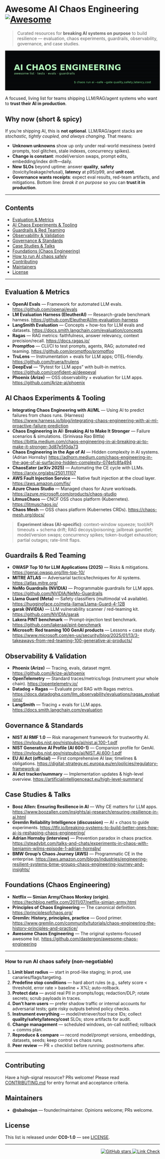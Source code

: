 # Awesome AI Chaos Engineering [![Awesome](https://awesome.re/badge.svg)](https://awesome.re)

> Curated resources for **breaking AI systems on purpose** to build resilience — evaluation, chaos experiments, guardrails, observability, governance, and case studies.

![AI Chaos Engineering](./media/banner_terminal.png)

A focused, living list for teams shipping LLM/RAG/agent systems who want to **trust their AI in production**.

## Why now (short & spicy)
If you’re shipping AI, this is **not optional**. LLM/RAG/agent stacks are *stochastic, tightly coupled, and always changing*. That means:
- **Unknown unknowns** show up only under real-world messiness (weird prompts, tool glitches, stale indexes, concurrency spikes).
- **Change is constant**: model/version swaps, prompt edits, embedding/index drift—daily.
- **New SLOs** beyond uptime: answer **quality**, **safety** (toxicity/leakage/refusal), **latency** at p95/p99, and **unit cost**.
- **Governance wants receipts**: expect eval results, red-team artifacts, and mitigations.
Bottom line: *break it on purpose* so you can **trust it in production**.

---

## Contents
- [Evaluation & Metrics](#evaluation--metrics)
- [AI Chaos Experiments & Tooling](#ai-chaos-experiments--tooling)
- [Guardrails & Red Teaming](#guardrails--red-teaming)
- [Observability & Validation](#observability--validation)
- [Governance & Standards](#governance--standards)
- [Case Studies & Talks](#case-studies--talks)
- [Foundations (Chaos Engineering)](#foundations-chaos-engineering)
- [How to run AI chaos safely](#how-to-run-ai-chaos-safely-non-negotiable)
- [Contributing](#contributing)
- [Maintainers](#maintainers)
- [License](#license)

---

## Evaluation & Metrics
- **OpenAI Evals** — Framework for automated LLM evals. <https://github.com/openai/evals>
- **LM Evaluation Harness (EleutherAI)** — Research-grade benchmark harness. <https://github.com/EleutherAI/lm-evaluation-harness>
- **LangSmith Evaluation** — Concepts + how-tos for LLM evals and datasets. <https://docs.smith.langchain.com/evaluation/concepts>
- **Ragas** — RAG metrics: faithfulness, answer relevancy, context precision/recall. <https://docs.ragas.io/>
- **Promptfoo** — CLI/CI to test prompts, agents, RAG; automated red teaming. <https://github.com/promptfoo/promptfoo>
- **TruLens** — Instrumentation + evals for LLM apps; OTEL-friendly. <https://github.com/truera/trulens>
- **DeepEval** — “Pytest for LLM apps” with built-in metrics. <https://github.com/confident-ai/deepeval>
- **Phoenix (Arize)** — OSS observability + evaluation for LLM apps. <https://github.com/Arize-ai/phoenix>

## AI Chaos Experiments & Tooling
- **Integrating Chaos Engineering with AI/ML** — Using AI to predict failures from chaos runs. (Harness) <https://www.harness.io/blog/integrating-chaos-engineering-with-ai-ml-proactive-failure-prediction>
- **Chaos Engineering in AI: Breaking AI to Make It Stronger** — Failure scenarios & simulations. (Srinivasa Rao Bittla) <https://bittla.medium.com/chaos-engineering-in-ai-breaking-ai-to-make-it-stronger-3d87e5f0da73>
- **Chaos Engineering in the Age of AI** — Hidden complexity in AI systems. (Adrian Hornsby) <https://adhorn.medium.com/chaos-engineering-in-the-age-of-ai-surfacing-hidden-complexity-074efc8fa494>
- **ChaosEater (arXiv 2025)** — Automating the CE cycle with LLMs. <https://arxiv.org/abs/2501.11107>
- **AWS Fault Injection Service** — Native fault injection at the cloud layer. <https://aws.amazon.com/fis/>
- **Azure Chaos Studio** — Managed chaos for Azure workloads. <https://azure.microsoft.com/products/chaos-studio>
- **LitmusChaos** — CNCF OSS chaos platform (Kubernetes). <https://litmuschaos.io/>
- **Chaos Mesh** — OSS chaos platform (Kubernetes CRDs). <https://chaos-mesh.org/docs/>

> **Experiment ideas (AI-specific)**: context-window squeeze; tool/API timeouts + schema drift; RAG decoys/poisoning; jailbreak gauntlet; model/version swaps; concurrency spikes; token-budget exhaustion; partial outages; rate-limit flaps.

## Guardrails & Red Teaming
- **OWASP Top 10 for LLM Applications (2025)** — Risks & mitigations. <https://genai.owasp.org/llm-top-10/>
- **MITRE ATLAS** — Adversarial tactics/techniques for AI systems. <https://atlas.mitre.org/>
- **NeMo Guardrails (NVIDIA)** — Programmable guardrails for LLM apps. <https://github.com/NVIDIA/NeMo-Guardrails>
- **Llama Guard (Meta)** — Safety classifiers (multimodal v4 available). <https://huggingface.co/meta-llama/Llama-Guard-4-12B>
- **garak (NVIDIA)** — LLM vulnerability scanner / red-teaming kit. <https://github.com/NVIDIA/garak>
- **Lakera PINT benchmark** — Prompt-injection test benchmark. <https://github.com/lakeraai/pint-benchmark>
- **Microsoft: Red teaming 100 GenAI products** — Lessons + case study. <https://www.microsoft.com/en-us/security/blog/2025/01/13/3-takeaways-from-red-teaming-100-generative-ai-products/>

## Observability & Validation
- **Phoenix (Arize)** — Tracing, evals, dataset mgmt. <https://github.com/Arize-ai/phoenix>
- **OpenTelemetry** — Standard traces/metrics/logs (instrument your whole chain). <https://opentelemetry.io/>
- **Datadog + Ragas** — Evaluate prod RAG with Ragas metrics. <https://docs.datadoghq.com/llm_observability/evaluations/ragas_evaluations/>
- **LangSmith** — Tracing + evals for LLM apps. <https://docs.smith.langchain.com/evaluation>

## Governance & Standards
- **NIST AI RMF 1.0** — Risk management framework for trustworthy AI. <https://nvlpubs.nist.gov/nistpubs/ai/nist.ai.100-1.pdf>
- **NIST Generative AI Profile (AI 600-1)** — Companion profile for GenAI. <https://nvlpubs.nist.gov/nistpubs/ai/NIST.AI.600-1.pdf>
- **EU AI Act (official)** — First comprehensive AI law; timelines & obligations. <https://digital-strategy.ec.europa.eu/en/policies/regulatory-framework-ai>
- **AI Act tracker/summary** — Implementation updates & high-level overview. <https://artificialintelligenceact.eu/high-level-summary/>

## Case Studies & Talks
- **Booz Allen: Ensuring Resilience in AI** — Why CE matters for LLM apps. <https://www.boozallen.com/insights/ai-research/ensuring-resilience-in-ai.html>
- **Gremlin Reliability Intelligence (discussion)** — AI + chaos to guide experiments. <https://tfir.io/breaking-systems-to-build-better-ones-how-ai-is-reshaping-chaos-engineering/>
- **Adrian Hornsby (interview)** — Prevention paradox in chaos practice. <https://steadybit.com/talks-and-chats/experiments-in-chaos-with-benjamin-wilms-episode-1-adrian-hornsby/>
- **BMW Group’s Chaos Journey (AWS)** — Programmatic CE in the enterprise. <https://aws.amazon.com/blogs/industries/engineering-resilient-systems-bmw-groups-chaos-engineering-journey-and-insights/>

## Foundations (Chaos Engineering)
- **Netflix — Simian Army/Chaos Monkey (origin)**. <https://techblog.netflix.com/2011/07/netflix-simian-army.html>
- **Principles of Chaos Engineering** — The canonical definition. <https://principlesofchaos.org/>
- **Gremlin: History, principles, practice** — Good primer. <https://www.gremlin.com/community/tutorials/chaos-engineering-the-history-principles-and-practice/>
- **Awesome Chaos Engineering** — The original systems-focused awesome list. <https://github.com/dastergon/awesome-chaos-engineering>

---

### How to run AI chaos safely (non-negotiable)
1. **Limit blast radius** — start in prod-like staging; in prod, use canaries/flags/targeting.  
2. **Predefine stop conditions** — hard abort rules (e.g., safety score < threshold, error rate > baseline + X%); auto-rollback.  
3. **Protect data** — avoid real PII in prompts/logs; redaction/DLP; rotate secrets; scrub payloads in traces.  
4. **Don’t harm users** — prefer shadow traffic or internal accounts for adversarial tests; gate risky outputs behind policy checks.  
5. **Instrument everything** — model/retriever/tool trace IDs; collect **quality/safety/latency/cost** SLOs; store artifacts for audit.  
6. **Change management** — scheduled windows, on-call notified; rollback + comms plan.  
7. **Reproduce & compare** — record model/prompt versions, embeddings, datasets, seeds; keep control vs chaos runs.  
8. **Peer review** — PR + checklist before running; postmortems after.

---

## Contributing
Have a high-signal resource? PRs welcome! Please read [CONTRIBUTING.md](CONTRIBUTING.md) for entry format and acceptance criteria.

## Maintainers
- **@sbalnojan** — founder/maintainer. Opinions welcome; PRs welcome.

## License
This list is released under **CC0-1.0** — see [LICENSE](LICENSE).

---

<p align="right">
  <a href="https://github.com/yourname/ai-chaos-awesome/stargazers">
    <img alt="GitHub stars" src="https://img.shields.io/github/stars/yourname/ai-chaos-awesome?style=social">
  </a>
  <a href="https://github.com/yourname/ai-chaos-awesome/actions">
    <img alt="Link Check" src="https://img.shields.io/github/actions/workflow/status/yourname/ai-chaos-awesome/link-check.yml?label=links">
  </a>
</p>
